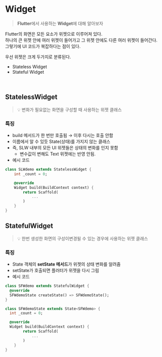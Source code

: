 # Widget
> **Flutter**에서 사용하는 **Widget**에 대해 알아보자

Flutter의 화면은 모든 요소가 위젯으로 이루어져 있다.   
하나의 큰 위젯 안에 여러 위젯이 들어가고 그 위젯 안에도 다른 여러 위젯이 들어간다.   
그렇기에 UI 코드가 복잡하다는 점이 있다.

우선 위젯은 크게 두가지로 분류된다.
- Stateless Widget
- Stateful Widget

<br>

## StatelessWidget

> 💡 변화가 필요없는 화면을 구성할 때 사용하는 위젯 클래스

### 특징
- build 메서드가 한 번만 호출됨 → 이후 다시는 호출 안함
- 이름에서 알 수 있듯 State(상태)를 가지지 않는 클래스
- 즉, SLW 내부의 모든 UI 위젯들은 상태의 변화를 인지 못함
    - 변수값이 변해도 Text 위젯에는 반영 안됨.
- 예시 코드

```dart
class SLWdemo extends StatelessWidget {
	int _count = 0;

	@override
	Widget build(BuildContext context) {
		return Scaffold(
			...
		)
	}
}
```


## StatefulWidget

> 💡 한번 생성한 화면의 구성이변경될 수 있는 경우에 사용하는 위젯 클래스

### 특징
- State 객체의 **setState 메서드**가 위젯의 상태 변화를 알려줌
- setState가 호출되면 플러터가 위젯을 다시 그림
- 예시 코드

```dart
class SFWdemo extends StatefulWidget {
  @override
  SFWdemoState createState() => SFWdemoState();
}

class SFWdemoState extends State<SFWdemo> {
  int _count = 0;

  @override
  Widget build(BuildContext context) {
		return Scaffold(
			...
		)
	}
}
```